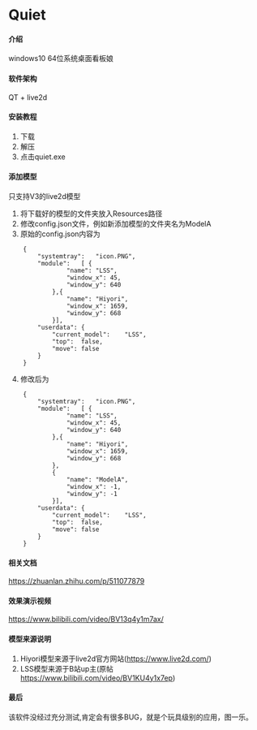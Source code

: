 # Quiet

#### 介绍
windows10 64位系统桌面看板娘

#### 软件架构
QT + live2d


#### 安装教程

1.  下载
2.  解压
3.  点击quiet.exe

#### 添加模型
只支持V3的live2d模型
1. 将下载好的模型的文件夹放入Resources路径
2. 修改config.json文件，例如新添加模型的文件夹名为ModelA
3. 原始的config.json内容为
```
	{
		"systemtray":	"icon.PNG",
		"module":	[ {
				"name":	"LSS",
				"window_x":	45,
				"window_y":	640
			},{
				"name":	"Hiyori",
				"window_x":	1659,
				"window_y":	668
			}],
		"userdata":	{
			"current_model":	"LSS",
			"top":	false,
			"move":	false
		}
	}
```	
4. 修改后为
```
	{
		"systemtray":	"icon.PNG",
		"module":	[ {
				"name":	"LSS",
				"window_x":	45,
				"window_y":	640
			},{
				"name":	"Hiyori",
				"window_x":	1659,
				"window_y":	668
			},
			{
				"name":	"ModelA",
				"window_x":	-1,
				"window_y":	-1
			}],
		"userdata":	{
			"current_model":	"LSS",
			"top":	false,
			"move":	false
		}
	}
```

#### 相关文档
https://zhuanlan.zhihu.com/p/511077879

#### 效果演示视频
https://www.bilibili.com/video/BV13q4y1m7ax/

#### 模型来源说明
1. Hiyori模型来源于live2d官方网站(https://www.live2d.com/)
2. LSS模型来源于B站up主(原帖 https://www.bilibili.com/video/BV1KU4y1x7ep)


#### 最后
该软件没经过充分测试,肯定会有很多BUG，就是个玩具级别的应用，图一乐。
